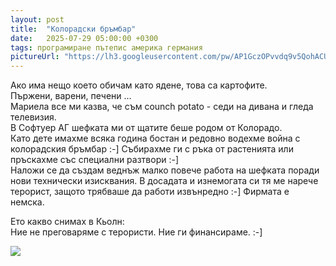 ```yaml
---
layout: post
title:  "Колорадски бръмбар"
date:   2025-07-29 05:00:00 +0300
tags: програмиране пътепис америка германия
pictureUrl: "https://lh3.googleusercontent.com/pw/AP1GczOPvvdq9v5QohACUe_tWT1EEOSyXhVYhCSAr2UdGB21PYlo2xn7RdBPdc23kerOIufucUpcn6A4qc9Gd5dPaPlEjkC65ZMprUZ-5WA_2A_i62goxntX4dT0suRrZyeNPqnjDYJsNGni3E56dg65iInjIT3lOsea1rmMmlvInkIpHdgbjBtfaWGUGWYnwZJ1t1neNBInaj1jQsdqcNGWGci1sJgtR67-NYEHi6VAMGhgO9UlHsv9W4KCzEPNm-60BdzwH8V1vk2M8Zfib2inUsuXhr5AQLbg3GeOuwu_40ciBk-f_3Qp_v0edot5nf6xhGPPglRRt3HfxASILG2tNiVTwRHGBsL-av_074Dow_yoCpQDboO4orUUF43MCiHXqYwLucU9k7FtMzcb3ocKv6e9ogYAtPnWckFu_WHPqwCXTUDIkP8eX_c_RqT0asrDnDHy3gyBJKLw18AzTGlS0elykxc8fqsjreSnkyGFeSIf9OkLOyPWYvIie_hA-l5pupp9NPd36vRfz1r_LtyhlYLyqutIFnHVE2d_l4vcgi9Dmocp0bydBiN3mdWFDSYFeWt3a4zuMOq_OuohmlZRuK6SwILpFB6SNv47xYKu0P701jSAq085-K4yeZi3lmwD0PzE48oVIo3-XngVrxa9ObE7AShPFjiMTVcg05kHyf5KzREwvQjSDaF4xUnjQTzC_FA7_aSA8ImFhE_OHPxtukOh12j0lSVrZO0tVUZMAb5AzZUw7aGNYfI6bX8Zs4WtqpcJ-RfDJ0FC99FHCXZslqy3JWsBZKDZilkbwFMpY3IBLG2asyNdBE5wolOS0AKvsHV1nsOnELQcfWWh8cB4OivR8nQDhr5W2BE1J-_dVwz4Xwdg9X8YtllMBhCSyOeRGMJTofNrpqQg465mG_TzioxpBCTqkqMaUUjyRhXkRe8L6-n4wlbOLxFp=w423-h597-no"
---
```

Ако има нещо което обичам като ядене, това са картофите.   
Пържени, варени, печени ...    
Мариела все ми казва, че съм counch potato - седи на дивана и гледа телевизия.  
В Софтуер АГ шефката ми от щатите беше родом от Колорадо.  
Като дете имахме всяка година бостан и редовно водехме война с колорадския бръмбар :-]
Събирахме ги с ръка от растенията или пръскахме със специални разтвори :-]   
Наложи се да създам веднъж малко повече работа на шефката поради нови технически изисквания.
В досадата и изнемогата си тя ме нарече терорист, защото трябваше да работи извънредно :-] Фирмата е немска.  

Ето какво снимах в Кьолн:  
Ние не преговаряме с терористи. Ние ги финансираме. :-]

![]({{page.pictureUrl}})